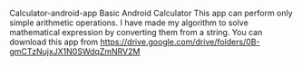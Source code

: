 Calculator-android-app
Basic Android Calculator 
This app can perform only simple arithmetic operations. 
I have made my algorithm to solve mathematical expression by converting them from a string. 
You can download this app from https://drive.google.com/drive/folders/0B-gmCTzNujxJX1N0SWdqZmNRV2M
